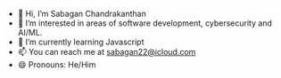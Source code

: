 - 👋 Hi, I’m Sabagan Chandrakanthan
- 👀 I’m interested in areas of software development, cybersecurity and AI/ML.
- 🌱 I’m currently learning Javascript
- 📫 You can reach me at sabagan22@icloud.com
- 😄 Pronouns: He/Him
